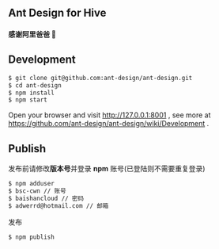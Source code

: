 ## Ant Design for Hive
#### 感谢阿里爸爸 🙏

## Development

```bash
$ git clone git@github.com:ant-design/ant-design.git
$ cd ant-design
$ npm install
$ npm start
```

Open your browser and visit http://127.0.0.1:8001 , see more at https://github.com/ant-design/ant-design/wiki/Development .

## Publish
发布前请修改**版本号**并登录 **npm** 账号(已登陆则不需要重复登录)
```bash
$ npm adduser
$ bsc-cwn // 账号
$ baishancloud // 密码
$ adwerrd@hotmail.com // 邮箱
```

发布
```bash
$ npm publish
```
